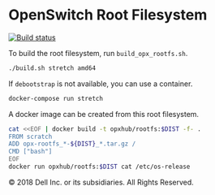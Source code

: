 # OpenSwitch Root Filesystem

[![Build status](https://badge.buildkite.com/a7841f889246f2e58f49aba7c30c11a707b28b39f88de9921a.svg)](https://buildkite.com/opx/rootfs)

To build the root filesystem, run `build_opx_rootfs.sh`.

```bash
./build.sh stretch amd64
```

If `debootstrap` is not available, you can use a container.

```bash
docker-compose run stretch
```

A docker image can be created from this root filesystem.

```bash
cat <<EOF | docker build -t opxhub/rootfs:$DIST -f- .
FROM scratch
ADD opx-rootfs_*-${DIST}_*.tar.gz /
CMD ["bash"]
EOF
docker run opxhub/rootfs:$DIST cat /etc/os-release
```

© 2018 Dell Inc. or its subsidiaries. All Rights Reserved.

